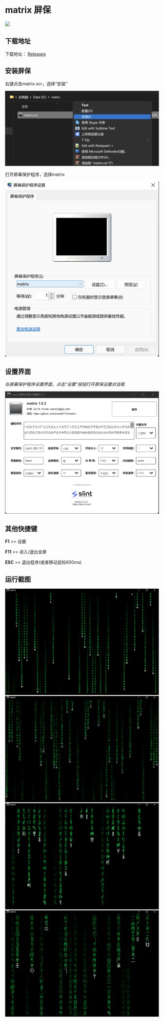 # matrix 屏保

[![](https://img.shields.io/badge/latest-1.0.6-red.svg)](https://github.com/planet0104/matrix/releases)

## 下载地址

下载地址： [Releases](https://github.com/planet0104/matrix/releases)

## 安装屏保

右键点击matrix.scr，选择“安装”

<img src="images/install.png" />

打开屏幕保护程序，选择matrix

<img src="images/setscr.png" />

## 设置界面
*在屏幕保护程序设置界面，点击“设置”按钮打开屏保设置对话框*

<img src="images/setting.png" />

## 其他快捷键

**F1** >> 设置

**F11** >> 进入/退出全屏

**ESC** >> 退出程序(或者移动鼠标600ms)

## 运行截图

<img src="images/01.png" />

<img src="images/02.png" />

<img src="images/03.png" />

<img src="images/04.png" />
